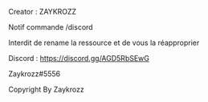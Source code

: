 Creator : ZAYKROZZ

Notif commande /discord

Interdit de rename la ressource et de vous la réapproprier

Discord : https://discord.gg/AGD5RbSEwG

Zaykrozz#5556

Copyright By Zaykrozz
